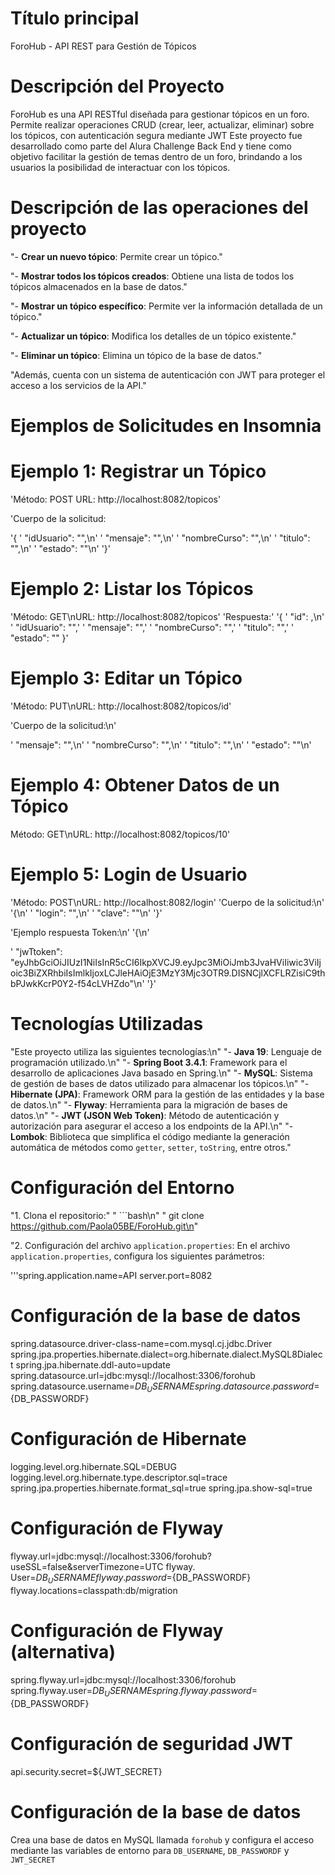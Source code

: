 
# Título principal
ForoHub - API REST para Gestión de Tópicos

# Descripción del Proyecto
ForoHub es una API RESTful diseñada para gestionar tópicos en un foro. 
Permite realizar operaciones CRUD 
(crear, leer, actualizar, eliminar) sobre los tópicos, con autenticación segura mediante JWT
Este proyecto fue desarrollado como parte del Alura Challenge Back End y tiene como objetivo facilitar la 
gestión de temas dentro de un foro, brindando a los usuarios la posibilidad de interactuar con los tópicos.


# Descripción de las operaciones del proyecto

"- **Crear un nuevo tópico**: Permite crear un tópico."

"- **Mostrar todos los tópicos creados**: Obtiene una lista de todos los tópicos almacenados en la base de datos."

"- **Mostrar un tópico específico**: Permite ver la información detallada de un tópico."

"- **Actualizar un tópico**: Modifica los detalles de un tópico existente."

"- **Eliminar un tópico**: Elimina un tópico de la base de datos."

"Además, cuenta con un sistema de autenticación con JWT para proteger el acceso a los servicios de la API."


# Ejemplos de Solicitudes en Insomnia
# Ejemplo 1: Registrar un Tópico

'Método: POST
URL: http://localhost:8082/topicos'

'Cuerpo de la solicitud:

'{
'  "idUsuario": "",\n'
'  "mensaje": "",\n'
'  "nombreCurso": "",\n'
'  "titulo": "",\n'
'  "estado": ""\n'
'}'

# Ejemplo 2: Listar los Tópicos

'Método: GET\nURL: http://localhost:8082/topicos'
'Respuesta:'
'{
'  "id": ,\n'
'  "idUsuario": "",'
'  "mensaje": "",'
'  "nombreCurso": "",'
'  "titulo": "",'
'  "estado": ""
}'

# Ejemplo 3: Editar un Tópico

'Método: PUT\nURL: http://localhost:8082/topicos/id'

'Cuerpo de la solicitud:\n'

'  "mensaje": "",\n'
'  "nombreCurso": "",\n'
'  "titulo": "",\n'
'  "estado": ""\n'

# Ejemplo 4: Obtener Datos de un Tópico
Método: GET\nURL: http://localhost:8082/topicos/10'

# Ejemplo 5: Login de Usuario
'Método: POST\nURL: http://localhost:8082/login'
'Cuerpo de la solicitud:\n'
'{\n'
'  "login": "",\n'
'  "clave": ""\n'
'}'



'Ejemplo respuesta Token:\n'
'{\n'

'  "jwTtoken": "eyJhbGciOiJIUzI1NiIsInR5cCI6IkpXVCJ9.eyJpc3MiOiJmb3JvaHViIiwic3ViIjoic3BiZXRhbiIsImlkIjoxLCJleHAiOjE3MzY3Mjc3OTR9.DISNCjlXCFLRZisiC9thbPJwkKcrP0Y2-f54cLVHZdo"\n'
'}'

# Tecnologías Utilizadas
"Este proyecto utiliza las siguientes tecnologías:\n"
"- **Java 19**: Lenguaje de programación utilizado.\n"
"- **Spring Boot 3.4.1**: Framework para el desarrollo de aplicaciones Java basado en Spring.\n"
"- **MySQL**: Sistema de gestión de bases de datos utilizado para almacenar los tópicos.\n"
"- **Hibernate (JPA)**: Framework ORM para la gestión de las entidades y la base de datos.\n"
"- **Flyway**: Herramienta para la migración de bases de datos.\n"
"- **JWT (JSON Web Token)**: Método de autenticación y autorización para asegurar el acceso a los endpoints de la API.\n"
"- **Lombok**: Biblioteca que simplifica el código mediante la generación automática de métodos como `getter`, `setter`, `toString`, entre otros."


# Configuración del Entorno

"1. Clona el repositorio:"
"   ```bash\n"
    "   git clone https://github.com/Paola05BE/ForoHub.git\n"
    
"2. Configuración del archivo `application.properties`:
   En el archivo `application.properties`, configura los siguientes parámetros:


'''spring.application.name=API
server.port=8082

# Configuración de la base de datos
spring.datasource.driver-class-name=com.mysql.cj.jdbc.Driver
spring.jpa.properties.hibernate.dialect=org.hibernate.dialect.MySQL8Dialect
spring.jpa.hibernate.ddl-auto=update
spring.datasource.url=jdbc:mysql://localhost:3306/forohub
spring.datasource.username=${DB_USERNAME}
spring.datasource.password=${DB_PASSWORDF}

# Configuración de Hibernate
logging.level.org.hibernate.SQL=DEBUG
logging.level.org.hibernate.type.descriptor.sql=trace
spring.jpa.properties.hibernate.format_sql=true
spring.jpa.show-sql=true

# Configuración de Flyway
flyway.url=jdbc:mysql://localhost:3306/forohub?useSSL=false&serverTimezone=UTC
flyway. User=${DB_USERNAME}
flyway.password=${DB_PASSWORDF}
flyway.locations=classpath:db/migration

# Configuración de Flyway (alternativa)
spring.flyway.url=jdbc:mysql://localhost:3306/forohub
spring.flyway.user=${DB_USERNAME}
spring.flyway.password=${DB_PASSWORDF}

# Configuración de seguridad JWT
api.security.secret=${JWT_SECRET}


# Configuración de la base de datos

Crea una base de datos en MySQL llamada `forohub` y configura el acceso mediante las variables de entorno para `DB_USERNAME`, `DB_PASSWORDF` y `JWT_SECRET`


